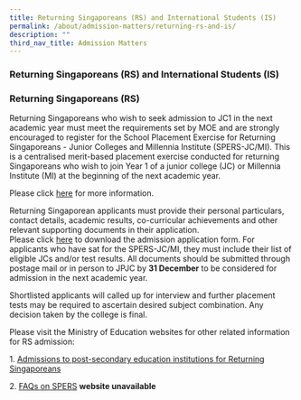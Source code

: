 ```yaml
---
title: Returning Singaporeans (RS) and International Students (IS)
permalink: /about/admission-matters/returning-rs-and-is/
description: ""
third_nav_title: Admission Matters
---
```

### **Returning Singaporeans (RS) and International Students (IS)**

### **Returning Singaporeans (RS)**
Returning Singaporeans who wish to seek admission to JC1 in the next academic year must meet the requirements set by MOE and are strongly encouraged to register for the School Placement Exercise for Returning Singaporeans - Junior Colleges and Millennia Institute (SPERS-JC/MI). This is a centralised merit-based placement exercise conducted for returning Singaporeans who wish to join Year 1 of a junior college (JC) or Millennia Institute (MI) at the beginning of the next academic year.

Please click [here](https://www.moe.gov.sg/returning-singaporeans) for more information.

Returning Singaporean applicants must provide their personal particulars, contact details, academic results, co-curricular achievements and other relevant supporting documents in their application.<br>
Please click [here](/files/JPJC_Admission%20Application%20Form.pdf) to download the admission application form. For applicants who have sat for the SPERS-JC/MI, they must include their list of eligible JCs and/or test results. All documents should be submitted through postage mail or in person to JPJC by **31 December** to be considered for admission in the next academic year.

Shortlisted applicants will called up for interview and further placement tests may be required to ascertain desired subject combination. Any decision taken by the college is final.

Please visit the Ministry of Education websites for other related information for RS admission:

1\. [Admissions to post-secondary education institutions for Returning Singaporeans](https://www.moe.gov.sg/returning-singaporeans/post-secondary)

2\. [FAQs on SPERS](https://va.ecitizen.gov.sg/cfp/customerPages/moe/explorefaq.aspx?category=25017) **website unavailable**
